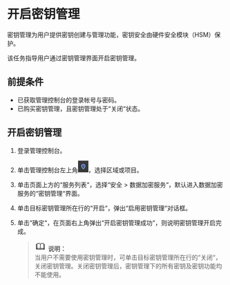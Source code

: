 # 开启密钥管理<a name="dew_01_0100"></a>

密钥管理为用户提供密钥创建与管理功能，密钥安全由硬件安全模块（HSM）保护。

该任务指导用户通过密钥管理界面开启密钥管理。

## 前提条件<a name="section556861155951"></a>

-   已获取管理控制台的登录帐号与密码。
-   已购买密钥管理，且密钥管理处于“关闭“状态。

## 开启密钥管理<a name="section1944262955718"></a>

1.  登录管理控制台。
2.  单击管理控制台左上角![](figures/zh-cn_image_0112947532.jpg)，选择区域或项目。
3.  单击页面上方的“服务列表“，选择“安全  \>  数据加密服务“，默认进入数据加密服务的“密钥管理“界面。
4.  单击目标密钥管理所在行的“开启“，弹出“启用密钥管理“对话框。
5.  单击“确定“，在页面右上角弹出“开启密钥管理成功“，则说明密钥管理开启完成。

    >![](public_sys-resources/icon-note.gif) **说明：**   
    >当用户不需要使用密钥管理时，可单击目标密钥管理所在行的“关闭“，关闭密钥管理。关闭密钥管理后，密钥管理下的所有密钥及密钥功能均不能使用。  


